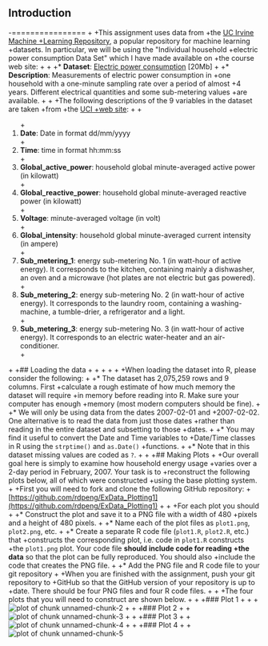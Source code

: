 
## Introduction
-================		+
+This assignment uses data from
+the <a href="http://archive.ics.uci.edu/ml/">UC Irvine Machine
+Learning Repository</a>, a popular repository for machine learning
+datasets. In particular, we will be using the "Individual household
+electric power consumption Data Set" which I have made available on
+the course web site:
+
+
+* <b>Dataset</b>: <a href="https://d396qusza40orc.cloudfront.net/exdata%2Fdata%2Fhousehold_power_consumption.zip">Electric power consumption</a> [20Mb]
+
+* <b>Description</b>: Measurements of electric power consumption in
+one household with a one-minute sampling rate over a period of almost
+4 years. Different electrical quantities and some sub-metering values
+are available.
+
+
+The following descriptions of the 9 variables in the dataset are taken
+from
+the <a href="https://archive.ics.uci.edu/ml/datasets/Individual+household+electric+power+consumption">UCI
+web site</a>:
+
+<ol>
+<li><b>Date</b>: Date in format dd/mm/yyyy </li>
+<li><b>Time</b>: time in format hh:mm:ss </li>
+<li><b>Global_active_power</b>: household global minute-averaged active power (in kilowatt) </li>
+<li><b>Global_reactive_power</b>: household global minute-averaged reactive power (in kilowatt) </li>
+<li><b>Voltage</b>: minute-averaged voltage (in volt) </li>
+<li><b>Global_intensity</b>: household global minute-averaged current intensity (in ampere) </li>
+<li><b>Sub_metering_1</b>: energy sub-metering No. 1 (in watt-hour of active energy). It corresponds to the kitchen, containing mainly a dishwasher, an oven and a microwave (hot plates are not electric but gas powered). </li>
+<li><b>Sub_metering_2</b>: energy sub-metering No. 2 (in watt-hour of active energy). It corresponds to the laundry room, containing a washing-machine, a tumble-drier, a refrigerator and a light. </li>
+<li><b>Sub_metering_3</b>: energy sub-metering No. 3 (in watt-hour of active energy). It corresponds to an electric water-heater and an air-conditioner.</li>
+</ol>
+
+## Loading the data
+
+
+
+
+
+When loading the dataset into R, please consider the following:
+
+* The dataset has 2,075,259 rows and 9 columns. First
+calculate a rough estimate of how much memory the dataset will require
+in memory before reading into R. Make sure your computer has enough
+memory (most modern computers should be fine).
+
+* We will only be using data from the dates 2007-02-01 and
+2007-02-02. One alternative is to read the data from just those dates
+rather than reading in the entire dataset and subsetting to those
+dates.
+
+* You may find it useful to convert the Date and Time variables to
+Date/Time classes in R using the `strptime()` and `as.Date()`
+functions.
+
+* Note that in this dataset missing values are coded as `?`.
+
+
+## Making Plots
+
+Our overall goal here is simply to examine how household energy usage
+varies over a 2-day period in February, 2007. Your task is to
+reconstruct the following plots below, all of which were constructed
+using the base plotting system.
+
+First you will need to fork and clone the following GitHub repository:
+[https://github.com/rdpeng/ExData_Plotting1](https://github.com/rdpeng/ExData_Plotting1)
+
+
+For each plot you should
+
+* Construct the plot and save it to a PNG file with a width of 480
+pixels and a height of 480 pixels.
+
+* Name each of the plot files as `plot1.png`, `plot2.png`, etc.
+
+* Create a separate R code file (`plot1.R`, `plot2.R`, etc.) that
+constructs the corresponding plot, i.e. code in `plot1.R` constructs
+the `plot1.png` plot. Your code file **should include code for reading
+the data** so that the plot can be fully reproduced. You should also
+include the code that creates the PNG file.
+
+* Add the PNG file and R code file to your git repository
+
+When you are finished with the assignment, push your git repository to
+GitHub so that the GitHub version of your repository is up to
+date. There should be four PNG files and four R code files.
+
+
+The four plots that you will need to construct are shown below. 
+
+
+### Plot 1
+
+
+![plot of chunk unnamed-chunk-2](figure/unnamed-chunk-2.png) 
+
+
+### Plot 2
+
+![plot of chunk unnamed-chunk-3](figure/unnamed-chunk-3.png) 
+
+
+### Plot 3
+
+![plot of chunk unnamed-chunk-4](figure/unnamed-chunk-4.png) 
+
+
+### Plot 4
+
+![plot of chunk unnamed-chunk-5](figure/unnamed-chunk-5.png) 
